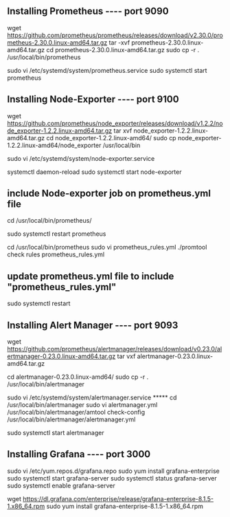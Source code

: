 ## Installing Prometheus   ---- port 9090
wget https://github.com/prometheus/prometheus/releases/download/v2.30.0/prometheus-2.30.0.linux-amd64.tar.gz
tar -xvf prometheus-2.30.0.linux-amd64.tar.gz
cd prometheus-2.30.0.linux-amd64.tar.gz
sudo cp -r . /usr/local/bin/prometheus

sudo vi /etc/systemd/system/prometheus.service
sudo systemctl start prometheus

## Installing Node-Exporter ---- port  9100
wget https://github.com/prometheus/node_exporter/releases/download/v1.2.2/node_exporter-1.2.2.linux-amd64.tar.gz
tar xvf node_exporter-1.2.2.linux-amd64.tar.gz
cd node_exporter-1.2.2.linux-amd64/
sudo cp node_exporter-1.2.2.linux-amd64/node_exporter /usr/local/bin

sudo vi /etc/systemd/system/node-exporter.service

systemctl daemon-reload
sudo systemctl start node-exporter

## include Node-exporter job on prometheus.yml file
cd /usr/local/bin/prometheus/

sudo systemctl restart prometheus

cd /usr/local/bin/prometheus
sudo vi prometheus_rules.yml
./promtool check rules prometheus_rules.yml

## update prometheus.yml file to include "prometheus_rules.yml"
sudo systemctl restart 

## Installing Alert Manager  ---- port 9093
wget https://github.com/prometheus/alertmanager/releases/download/v0.23.0/alertmanager-0.23.0.linux-amd64.tar.gz
tar vxf alertmanager-0.23.0.linux-amd64.tar.gz

cd alertmanager-0.23.0.linux-amd64/
sudo cp -r . /usr/local/bin/alertmanager

sudo vi /etc/systemd/system/alertmanager.service *****
cd /usr/local/bin/alertmanager
sudo vi alertmanager.yml
/usr/local/bin/alertmanager/amtool check-config /usr/local/bin/alertmanager/alertmanager.yml

sudo systemctl start alertmanager

## Installing Grafana ---- port 3000
sudo vi /etc/yum.repos.d/grafana.repo
sudo yum install grafana-enterprise
sudo systemctl start grafana-server
sudo systemctl status grafana-server
sudo systemctl enable grafana-server

wget https://dl.grafana.com/enterprise/release/grafana-enterprise-8.1.5-1.x86_64.rpm
sudo yum install grafana-enterprise-8.1.5-1.x86_64.rpm